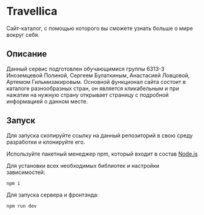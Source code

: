 # Travellica

Сайт-каталог, с помощью которого вы сможете узнать больше о мире вокруг себя.

## Описание

Данный сервис подготовлен обучающимися группы 6313-3 Иноземцевой Полиной, Сергеем Булаткиным, Анастасией Ловцовой, Артемом Гильмизакировым. Основной функционал сайта состоит в каталоге разнообразных стран, он является кликабельным и при нажатии на нужную страну открывает страницу с подробной информацией о данном месте.

## Запуск

Для запуска скопируйте ссылку на данный репозиторий в свою среду разработки и клонируйте его.

Используйте пакетный менеджер npm, который входит в состав [Node.js](https://nodejs.org/ru/)

Для установки всех необходимых библиотек и настройки зависимостей:

```bash
npm i
```
Для запуска сервера и фронтэнда:

```bash
npm run dev
```
